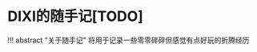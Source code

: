 

# DIXI的随手记[TODO]

<div id="progress-container">
  <div id="progress-bar"></div>
</div>

!!! abstract "关于随手记"
    将用于记录一些零零碎碎但感觉有点好玩的折腾经历
